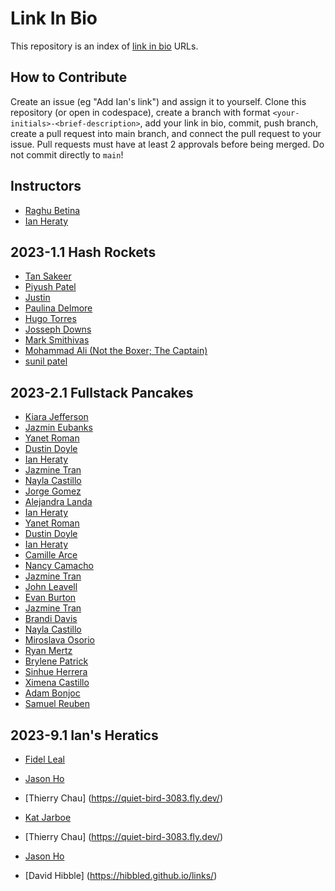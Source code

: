 # Link In Bio
This repository is an index of [link in bio](https://chapters.firstdraft.com/chapters/887) URLs.

## How to Contribute
Create an issue (eg "Add Ian's link") and assign it to yourself. Clone this repository (or open in codespace), create a branch with format `<your-initials>-<brief-description>`, add your link in bio, commit, push branch, create a pull request into main branch, and connect the pull request to your issue. Pull requests must have at least 2 approvals before being merged. Do not commit directly to `main`!

## Instructors
- [Raghu Betina](https://rag.hu/)
- [Ian Heraty](https://heratyian.github.io)

## 2023-1.1 Hash Rockets
- [Tan Sakeer](https://tansakeer.github.io/)
- [Piyush Patel](https://prpdpigithub.github.io/)
- [Justin](https://github.com/Justin1111111111/Linkinbio.github.io)
- [Paulina Delmore](https://pdelmore.github.io/)
- [Hugo Torres](https://www.freegeek.org/computer-adoption)
- [Josseph Downs](https://jdowns525.github.io/)
- [Mark Smithivas](https://msmithivas.github.io/)
- [Mohammad Ali (Not the Boxer; The Captain)](https://karimi65.github.io/links/)
- [sunil patel](https://sunilkumar-techprep.github.io)

## 2023-2.1 Fullstack Pancakes
- [Kiara Jefferson](https://kiara-techprep.github.io/)
- [Jazmin Eubanks](https://jazmineubanks.github.io/jazmin-eubanks.github.io/)
- [Yanet Roman](https://yanettechprep.github.io)
- [Dustin Doyle](https://dantexkilljoy.github.io)
- [Ian Heraty](https://heratyian.github.io/)
- [Jazmine Tran](https://jptran0.github.io/)
- [Nayla Castillo](https://castnay.github.io/)
- [Jorge Gomez](https://gomezzzer.github.io/Gomezzzer2.github.io) 
- [Alejandra Landa](https://alelanda-rq.github.io/)
- [Ian Heraty](https://heratyian.github.io/)
- [Yanet Roman](https://yanettechprep.github.io)
- [Dustin Doyle](https://dantexkilljoy.github.io)
- [Ian Heraty](https://heratyian.github.io/)
- [Camille Arce](https://camille-arce.github.io)
- [Nancy Camacho](https://nancycamacho.com)
- [Jazmine Tran](https://jptran0.github.io/)
- [John Leavell](https://johnleavell.com/)
- [Evan Burton](https://evanburton77.github.io/)
- [Jazmine Tran](https://jptran0.github.io/)
- [Brandi Davis](https://brdavis330.github.io/)
- [Nayla Castillo](https://castnay.github.io/)
- [Miroslava Osorio](https://mosorio1.github.io) 
- [Ryan Mertz](https://ryanmertz3.github.io)
- [Brylene Patrick](https://brylenelavelle.github.io/)
- [Sinhue Herrera](https://sinhueherrera90.github.io/)
- [Ximena Castillo](https://meenoow.github.io/)
- [Adam Bonjoc](https://adabon1.github.io/)
- [Samuel Reuben](https://sreuben1.github.io/)

## 2023-9.1 Ian's Heratics
- [Fidel Leal](https://shy-shape-3770.fly.dev)
- [Jason Ho](https://jasonho404.github.io/links/)
- [Thierry Chau] (https://quiet-bird-3083.fly.dev/)
- [Kat Jarboe](https://melo616.github.io/)
- [Thierry Chau] (https://quiet-bird-3083.fly.dev/)
- [Jason Ho](https://jasonho404.github.io/links/)


- [David Hibble] (https://hibbled.github.io/links/)

